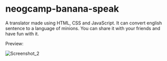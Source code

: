 # neogcamp-banana-speak
A translator made using HTML, CSS and JavaScript.
It can convert english sentence to a language of minions.
You can share it with your friends and have fun with it.

Preview: 

![Screenshot_2](https://user-images.githubusercontent.com/73245914/177735927-e793e25a-d71c-49ab-bb10-99efa858580a.jpg)
